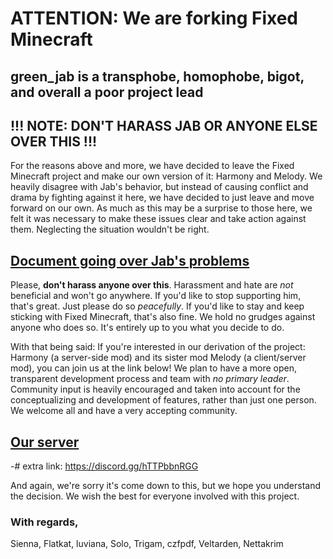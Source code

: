 # ATTENTION: We are forking Fixed Minecraft
## green_jab is a transphobe, homophobe, bigot, and overall a poor project lead
## !!! NOTE: DON'T HARASS JAB OR ANYONE ELSE OVER THIS !!!
For the reasons above and more, we have decided to leave the Fixed Minecraft project and make our own version of it: Harmony and Melody. We heavily disagree with Jab's behavior, but instead of causing conflict and drama by fighting against it here, we have decided to just leave and move forward on our own. As much as this may be a surprise to those here, we felt it was necessary to make these issues clear and take action against them. Neglecting the situation wouldn't be right.
## [Document going over Jab's problems](https://nextcloud.solonovamax.gay/s/23Zk8Swipibii92)

Please, **don't harass anyone over this**. Harassment and hate are *not* beneficial and won't go anywhere. If you'd like to stop supporting him, that's great. Just please do so *peacefully*. If you'd like to stay and keep sticking with Fixed Minecraft, that's also fine. We hold no grudges against anyone who does so. It's entirely up to you what you decide to do.

With that being said: If you're interested in our derivation of the project: Harmony (a server-side mod) and its sister mod Melody (a client/server mod), you can join us at the link below! We plan to have a more open, transparent development process and team with *no primary leader*. Community input is heavily encouraged and taken into account for the conceptualizing and development of features, rather than just one person. We welcome all and have a very accepting community.
## [Our server](<https://dsc.gg/symphony-mc>)
-# extra link: https://discord.gg/hTTPbbnRGG

And again, we're sorry it's come down to this, but we hope you understand the decision. We wish the best for everyone involved with this project.

### With regards,
Sienna, Flatkat, luviana, Solo, Trigam, czfpdf, Veltarden, Nettakrim
